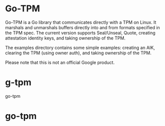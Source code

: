 Go-TPM
======

Go-TPM is a Go library that communicates directly with a TPM on Linux. It
marshals and unmarshals buffers directly into and from formats specified in the
TPM spec. The current version supports Seal/Unseal, Quote, creating attestation
identity keys, and taking ownership of the TPM.

The examples directory contains some simple examples: creating an AIK, clearing
the TPM (using owner auth), and taking ownership of the TPM.

Please note that this is not an official Google product.
# g-tpm
go-tpm
# go-tpm
